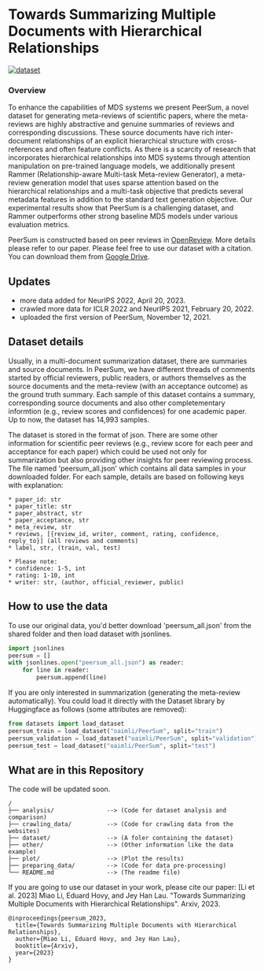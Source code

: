 # Towards Summarizing Multiple Documents with Hierarchical Relationships
[![dataset](https://img.shields.io/badge/dataset-%20PeerSum-orange)](https://drive.google.com/drive/folders/1SGYvxY1vOZF2MpDn3B-apdWHCIfpN2uB?usp=sharing)

### Overview
To enhance the capabilities of MDS systems we present PeerSum, a novel dataset for generating meta-reviews of scientific papers, where the meta-reviews are highly abstractive and genuine summaries of reviews and corresponding discussions. These source documents have rich inter-document relationships of an explicit hierarchical structure with cross-references and often feature conflicts. As there is a scarcity of research that incorporates hierarchical relationships into MDS systems through attention manipulation on pre-trained language models, we additionally present Rammer (Relationship-aware Multi-task Meta-review Generator), a meta-review generation model that uses sparse attention based on the hierarchical relationships and a multi-task objective that predicts several metadata features in addition to the standard text generation objective. Our experimental results show that PeerSum is a challenging dataset, and Rammer outperforms other strong baseline MDS models under various evaluation metrics. 

PeerSum is constructed based on peer reviews in [OpenReview](https://openreview.net/). More details please refer to our paper. Please feel free to use our dataset with a citation. You can download them from [Google Drive]([https://drive.google.com/drive/folders/1M1QhIwjuZOG3QdxNFqY7J5Ik5UsDA0Sk?usp=sharing](https://drive.google.com/drive/folders/1SGYvxY1vOZF2MpDn3B-apdWHCIfpN2uB?usp=sharing)).

## Updates
* more data added for NeurIPS 2022, April 20, 2023. 
* crawled more data for ICLR 2022 and NeurIPS 2021, February 20, 2022. 
* uploaded the first version of PeerSum, November 12, 2021.

## Dataset details
Usually, in a multi-document summarization dataset, there are summaries and source documents. In PeerSum, we have different threads of comments started by official reviewers, public readers, or authors themselves as the source documents and the meta-review (with an acceptance outcome) as the ground truth summary. Each sample of this dataset contains a summary, corresponding source documents and also other completementary informtion (e.g., review scores and confidences) for one academic paper. Up to now, the dataset has 14,993 samples.

The dataset is stored in the format of json. There are some other information for scientific peer reviews (e.g., review score for each peer and acceptance for each paper) which could be used not only for summarization but also providing other insights for peer reviewing process. The file named 'peersum_all.json' which contains all data samples in your downloaded folder. For each sample, details are based on following keys with explanation:
```
* paper_id: str
* paper_title: str
* paper_abstract, str
* paper_acceptance, str
* meta_review, str
* reviews, [{review_id, writer, comment, rating, confidence, reply_to}] (all reviews and comments)
* label, str, (train, val, test)

* Please note:
* confidence: 1-5, int
* rating: 1-10, int
* writer: str, (author, official_reviewer, public)
```


## How to use the data
To use our original data, you'd better download 'peersum_all.json' from the shared folder and then load dataset with jsonlines.
```python
import jsonlines
peersum = []
with jsonlines.open("peersum_all.json") as reader:
    for line in reader:
        peersum.append(line)
```

If you are only interested in summarization (generating the meta-review automatically). You could load it directly with the Dataset library by Huggingface as follows (some attributes are removed):
```python
from datasets import load_dataset
peersum_train = load_dataset("oaimli/PeerSum", split="train")
peersum_validation = load_dataset("oaimli/PeerSum", split="validation")
peersum_test = load_dataset("oaimli/PeerSum", split="test")
```


## What are in this Repository
The code will be updated soon.
```
/
├── analysis/               --> (Code for dataset analysis and comparison)
├── crawling_data/          --> (Code for crawling data from the websites)
├── dataset/                --> (A foler containing the dataset)
├── other/                  --> (Other information like the data example)
├── plot/                   --> (Plot the results)
├── preparing_data/         --> (Code for data pre-processing)   
└── README.md               --> (The readme file)
```

If you are going to use our dataset in your work, please cite our paper:
[Li et al. 2023] Miao Li, Eduard Hovy, and Jey Han Lau. "Towards Summarizing Multiple Documents with Hierarchical Relationships". Arxiv, 2023.
```
@inproceedings{peersum_2023,
  title={Towards Summarizing Multiple Documents with Hierarchical Relationships},
  author={Miao Li, Eduard Hovy, and Jey Han Lau},
  booktitle={Arxiv},
  year={2023}
}
```



